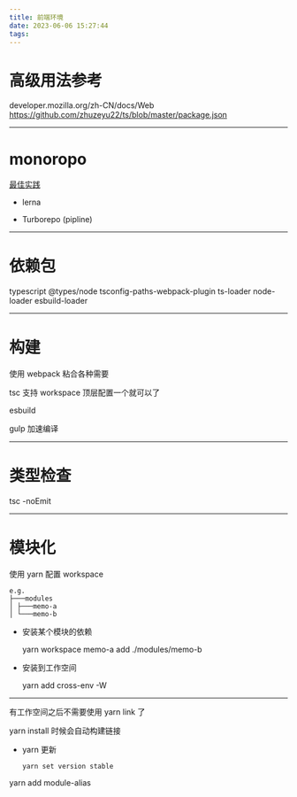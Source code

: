 ```yaml
---
title: 前端环境
date: 2023-06-06 15:27:44
tags:
---
```


# 高级用法参考

developer.mozilla.org/zh-CN/docs/Web
https://github.com/zhuzeyu22/ts/blob/master/package.json

---

# monoropo

[最佳实践](https://github.com/zhuzeyu22/ts/blob/master/package.json)

- lerna

- Turborepo (pipline)

---

# 依赖包

typescript 
@types/node
tsconfig-paths-webpack-plugin
ts-loader
node-loader
esbuild-loader


---
# 构建

使用 webpack 粘合各种需要

tsc 支持 workspace 顶层配置一个就可以了

esbuild

gulp 加速编译

---

# 类型检查

tsc -noEmit

---

# 模块化

使用 yarn 配置 workspace

```
e.g.
├───modules
│ ├───memo-a
│ └───memo-b
```

- 安装某个模块的依赖

  yarn workspace memo-a add ./modules/memo-b

- 安装到工作空间

  yarn add cross-env -W

---

有工作空间之后不需要使用 yarn link 了

yarn install 时候会自动构建链接

- yarn 更新

  ```
  yarn set version stable
  ```

yarn add module-alias

<!-- - 使用 yarn link 做模块链接

    yarn link --cwd .\src\modules\memo-a\ -->
